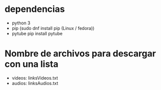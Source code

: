 # dependencias 
* python 3
* pip
     (sudo dnf install pip (Linux / fedora))
* pytube
    pip install pytube


# Nombre de archivos para descargar con una lista

* videos: linksVideos.txt
* audios: linksAudios.txt
